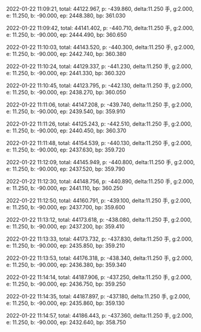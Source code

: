 2022-01-22 11:09:21, total: 44122.967, p: -439.860, delta:11.250 手, g:2.000, e: 11.250, b: -90.000, ep: 2448.380, bp: 361.030

2022-01-22 11:09:42, total: 44141.402, p: -440.710, delta:11.250 手, g:2.000, e: 11.250, b: -90.000, ep: 2444.490, bp: 360.650

2022-01-22 11:10:03, total: 44143.520, p: -440.300, delta:11.250 手, g:2.000, e: 11.250, b: -90.000, ep: 2442.740, bp: 360.380

2022-01-22 11:10:24, total: 44129.337, p: -441.230, delta:11.250 手, g:2.000, e: 11.250, b: -90.000, ep: 2441.330, bp: 360.320

2022-01-22 11:10:45, total: 44123.795, p: -442.130, delta:11.250 手, g:2.000, e: 11.250, b: -90.000, ep: 2438.270, bp: 360.050

2022-01-22 11:11:06, total: 44147.208, p: -439.740, delta:11.250 手, g:2.000, e: 11.250, b: -90.000, ep: 2439.540, bp: 359.910

2022-01-22 11:11:26, total: 44125.243, p: -442.510, delta:11.250 手, g:2.000, e: 11.250, b: -90.000, ep: 2440.450, bp: 360.370

2022-01-22 11:11:48, total: 44154.539, p: -440.130, delta:11.250 手, g:2.000, e: 11.250, b: -90.000, ep: 2437.630, bp: 359.720

2022-01-22 11:12:09, total: 44145.949, p: -440.800, delta:11.250 手, g:2.000, e: 11.250, b: -90.000, ep: 2437.520, bp: 359.790

2022-01-22 11:12:30, total: 44148.756, p: -440.890, delta:11.250 手, g:2.000, e: 11.250, b: -90.000, ep: 2441.110, bp: 360.250

2022-01-22 11:12:50, total: 44160.791, p: -439.100, delta:11.250 手, g:2.000, e: 11.250, b: -90.000, ep: 2437.700, bp: 359.600

2022-01-22 11:13:12, total: 44173.618, p: -438.080, delta:11.250 手, g:2.000, e: 11.250, b: -90.000, ep: 2437.200, bp: 359.410

2022-01-22 11:13:33, total: 44173.732, p: -437.830, delta:11.250 手, g:2.000, e: 11.250, b: -90.000, ep: 2435.850, bp: 359.210

2022-01-22 11:13:53, total: 44176.318, p: -438.340, delta:11.250 手, g:2.000, e: 11.250, b: -90.000, ep: 2436.380, bp: 359.340

2022-01-22 11:14:14, total: 44187.906, p: -437.250, delta:11.250 手, g:2.000, e: 11.250, b: -90.000, ep: 2436.750, bp: 359.250

2022-01-22 11:14:35, total: 44187.897, p: -437.180, delta:11.250 手, g:2.000, e: 11.250, b: -90.000, ep: 2435.860, bp: 359.130

2022-01-22 11:14:57, total: 44186.443, p: -437.360, delta:11.250 手, g:2.000, e: 11.250, b: -90.000, ep: 2432.640, bp: 358.750